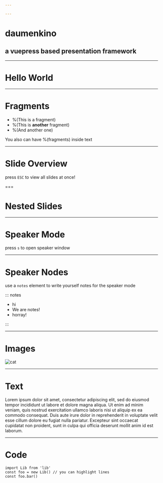 ```yaml
---

---
```


# daumenkino
## a vuepress based presentation framework

---

# Hello World

---

# Fragments

- %(This is a fragment)
- %(This is **another** fragment)
- %(And another one)

You also can have %(fragments) inside text

---

# Slide Overview
press `ESC` to view all slides at once!

===

# Nested Slides

---

# Speaker Mode
press `s` to open speaker window

---

# Speaker Nodes
use a `notes` element to write yourself notes for the speaker mode

::: notes

- hi
- We are notes!
- horray!

:::

---

# Images

![cat](http://3.bp.blogspot.com/-eiAwMyrSRZc/U0QoP3kxmBI/AAAAAAAACpQ/-CAJ1YkJrmQ/s1600/cute_cats_desktop_hd-wallpaper.jpeg)

---

# Text

Lorem ipsum dolor sit amet, consectetur adipiscing elit, sed do eiusmod tempor incididunt ut labore et dolore magna aliqua. Ut enim ad minim veniam, quis nostrud exercitation ullamco laboris nisi ut aliquip ex ea commodo consequat. Duis aute irure dolor in reprehenderit in voluptate velit esse cillum dolore eu fugiat nulla pariatur. Excepteur sint occaecat cupidatat non proident, sunt in culpa qui officia deserunt mollit anim id est laborum.

---

# Code

```js{2}
import Lib from 'lib'
const foo = new Lib() // you can highlight lines
const foo.bar()
```
